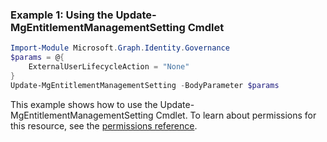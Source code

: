### Example 1: Using the Update-MgEntitlementManagementSetting Cmdlet
```powershell
Import-Module Microsoft.Graph.Identity.Governance
$params = @{
	ExternalUserLifecycleAction = "None"
}
Update-MgEntitlementManagementSetting -BodyParameter $params
```
This example shows how to use the Update-MgEntitlementManagementSetting Cmdlet.
To learn about permissions for this resource, see the [permissions reference](/graph/permissions-reference).
